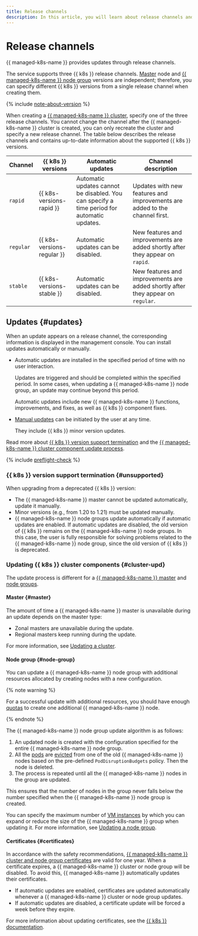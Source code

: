 ```yaml
---
title: Release channels
description: In this article, you will learn about release channels and how to update them.
---
```


# Release channels


{{ managed-k8s-name }} provides updates through release channels.

The service supports three {{ k8s }} release channels. [Master](index.md#master) node and [{{ managed-k8s-name }} node group](index.md#node-group) versions are independent; therefore, you can specify different {{ k8s }} versions from a single release channel when creating them.

{% include [note-about-version](../../_includes/managed-kubernetes/note-about-version.md) %}

When creating a [{{ managed-k8s-name }} cluster](index.md#kubernetes-cluster), specify one of the three release channels. You cannot change the channel after the {{ managed-k8s-name }} cluster is created, you can only recreate the cluster and specify a new release channel. The table below describes the release channels and contains up-to-date information about the supported {{ k8s }} versions.

Channel | {{ k8s }} versions | Automatic updates | Channel description
--- | --- | --- | ---
`rapid`| {{ k8s-versions-rapid }} | Automatic updates cannot be disabled. You can specify a time period for automatic updates. | Updates with new features and improvements are added to the channel first.
`regular`| {{ k8s-versions-regular }} | Automatic updates can be disabled. | New features and improvements are added shortly after they appear on `rapid`.
`stable`| {{ k8s-versions-stable }} | Automatic updates can be disabled. | New features and improvements are added shortly after they appear on `regular`.

## Updates {#updates}

When an update appears on a release channel, the corresponding information is displayed in the management console. You can install updates automatically or manually.
* Automatic updates are installed in the specified period of time with no user interaction.

  Updates are triggered and should be completed within the specified period. In some cases, when updating a {{ managed-k8s-name }} node group, an update may continue beyond this period.

  Automatic updates include new {{ managed-k8s-name }} functions, improvements, and fixes, as well as {{ k8s }} component fixes.

* [Manual updates](../operations/update-kubernetes.md#cluster-manual-upgrade) can be initiated by the user at any time.

  They include {{ k8s }} minor version updates.

Read more about [{{ k8s }} version support termination](#unsupported) and the [{{ managed-k8s-name }} cluster component update process](#cluster-upd).

{% include [preflight-check](../../_includes/managed-kubernetes/preflight-check.md) %}

### {{ k8s }} version support termination {#unsupported}

When upgrading from a deprecated {{ k8s }} version:
* The {{ managed-k8s-name }} master cannot be updated automatically, update it manually.
* Minor versions (e.g., from 1.20 to 1.21) must be updated manually.
* {{ managed-k8s-name }} node groups update automatically if automatic updates are enabled. If automatic updates are disabled, the old version of {{ k8s }} remains on the {{ managed-k8s-name }} node groups. In this case, the user is fully responsible for solving problems related to the {{ managed-k8s-name }} node group, since the old version of {{ k8s }} is deprecated.

### Updating {{ k8s }} cluster components {#cluster-upd}

The update process is different for a [{{ managed-k8s-name }} master](#master) and [node groups](#node-group).

#### Master {#master}

The amount of time a {{ managed-k8s-name }} master is unavailable during an update depends on the master type:
* Zonal masters are unavailable during the update.
* Regional masters keep running during the update.

For more information, see [Updating a cluster](../operations/update-kubernetes.md#cluster-upgrade).

#### Node group {#node-group}

You can update a {{ managed-k8s-name }} node group with additional resources allocated by creating nodes with a new configuration.

{% note warning %}

For a successful update with additional resources, you should have enough [quotas](limits.md) to create one additional {{ managed-k8s-name }} node.

{% endnote %}

The {{ managed-k8s-name }} node group update algorithm is as follows:
1. An updated node is created with the configuration specified for the entire {{ managed-k8s-name }} node group.
1. All the [pods](index.md#pod) are [evicted](node-group/node-drain.md) from one of the old {{ managed-k8s-name }} nodes based on the pre-defined `PodDisruptionBudgets` policy. Then the node is deleted.
1. The process is repeated until all the {{ managed-k8s-name }} nodes in the group are updated.

This ensures that the number of nodes in the group never falls below the number specified when the {{ managed-k8s-name }} node group is created.

You can specify the maximum number of [VM instances](../../compute/concepts/vm.md) by which you can expand or reduce the size of the {{ managed-k8s-name }} group when updating it. For more information, see [Updating a node group](../operations/update-kubernetes.md#node-group-upgrade).

#### Certificates {#certificates}

In accordance with the safety recommendations, [{{ managed-k8s-name }} cluster and node group certificates](https://kubernetes.io/docs/setup/best-practices/certificates/) are valid for one year. When a certificate expires, a {{ managed-k8s-name }} cluster or node group will be disabled. To avoid this, {{ managed-k8s-name }} automatically updates their certificates.
* If automatic updates are enabled, certificates are updated automatically whenever a {{ managed-k8s-name }} cluster or node group updates.
* If automatic updates are disabled, a certificate update will be forced a week before they expire.

For more information about updating certificates, see the [{{ k8s }} documentation](https://kubernetes.io/docs/tasks/tls/certificate-rotation/).